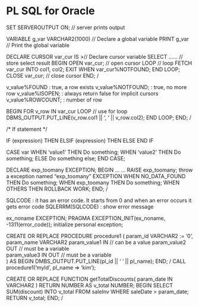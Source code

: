 # PL SQL for Oracle

SET SERVEROUTPUT ON;    // server prints output


VARIABLE g_var VARCHAR2(1000) // Declare a global variable
PRINT g_var                   // Print the global variable 


DECLARE
    CURSOR var_cur IS    >// Declare cursor variable
    SELECT ……            // store select result
BEGIN
    OPEN var_cur;        // open cursor 
        LOOP             // loop
            FETCH var_cur INTO col1, col2;
            EXIT WHEN var_cur%NOTFOUND;
        END LOOP;
    CLOSE var_cur;       // close cursor
END;
/

v_value%FOUND     : true, a row exists
v_value%NOTFOUND; : true, no more row
v_value%ISOPEN;   : always return false for implicit cursors
v_value%ROWCOUNT; : number of row


BEGIN 
    FOR v_row IN var_cur LOOP     // use for loop
        DBMS_OUTPUT.PUT_LINE(v_row.col1 || ‘, ‘ || v_row.col2);
    END LOOP;
END;
/

/* If statement */

IF (expression) THEN
ELSIF (expression) THEN
ELSE
END IF

CASE var
    WHEN ‘value1’ THEN 
        Do something;
    WHEN ‘value2’ THEN
        Do something;
    ELSE
        Do something else;
END CASE;

DECLARE
    exp_toomany EXCEPTION;
BEGIN
    …
    …
   RAISE exp_toomany;  throw a exception named “exp_toomany”
EXCEPTION
    WHEN NO_DATA_FOUND THEN
        Do something;
    WHEN exp_toomany THEN
        Do something;
    WHEN OTHERS THEN
        ROLLBACK WORK;
END;
/

SQLCODE          : it has an error code. It starts from 0 and when an error occurs it gets error code
SQLERRM(SQLCODE) : show error message 

ex_noname EXCEPTION;
PRAGMA EXCEPTION_INIT(ex_noname, -1311(error_code));  initialize personal exception;

CREATE OR REPLACE PROCEDURE procedure1 (
    param_id VARCHAR2 := ‘0’,
    param_name VARCHAR2
    param_value1 IN     // can be a value
    param_value2 OUT    // must be a variable  
    param_value3 IN OUT // must be a variable	
)
AS
BEGIN
    DMBS_OUTPUT.PUT_LINE(pl_id || ‘ ‘ || pl_name);
END;
/
CALL procedure1(‘myId’, pl_name => ‘kim’);

CREATE OR REPLACE FUNCTION getTotalDiscounts(
  param_date IN VARCHAR2
)
RETURN NUMBER
AS
  v_total NUMBER;
BEGIN
  SELECT SUM(discount)
    INTO v_total
    FROM saleInv
   WHERE saleDate > param_date; 
  RETURN v_total;
END;
/
